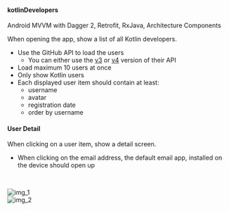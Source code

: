 #### kotlinDevelopers
Android MVVM with Dagger 2, Retrofit, RxJava, Architecture Components

When opening the app, show a list of all Kotlin developers.

* Use the GitHub API to load the users
  * You can either use the [v3](https://developer.github.com/v3/search/#search-users) or [v4](https://developer.github.com/v4/object/user/) version of their API
* Load maximum 10 users at once
* Only show Kotlin users
* Each displayed user item should contain at least:
  * username
  * avatar
  * registration date
  * order by username

#### User Detail

When clicking on a user item, show a detail screen.

* When clicking on the email address, the default email app, installed on the device should open up
<br/>





![img_1](https://user-images.githubusercontent.com/17669404/61715715-ffff5c80-ad5d-11e9-8b8f-a735e6a787c8.png) <br/>
![img_2](https://user-images.githubusercontent.com/17669404/61715761-13aac300-ad5e-11e9-8932-6d86462ca3d3.png)
